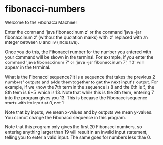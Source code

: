 # fibonacci-numbers

Welcome to the Fibonacci Machine!

Enter the command 'java fibonaccinum z' or the command 'java -jar fibonaccinum z' (without the quotation marks)
with 'z' replaced with an integer between 0 and 19 (inclusive).

Once you do this, the Fibonacci number for the number you entered with your command will be shown in the terminal.
For example, if you enter the command 'java fibonaccinum 7' or 'java -jar fibonaccinum 7', '13' will appear in the terminal.

What is the Fibonacci sequence? It is a sequence that takes the previous 2 numbers' outputs and adds them together to get the next
input's output. For example, if we know the 7th term in the sequence is 8 and the 6th is 5, the 8th term is 6+5, which is 13.
Note that while this is the 8th term, entering 7 into the program gives you 13. This is because the Fibonacci sequence starts
with its input at 0, not 1.

Note that by inputs, we mean x-values and by outputs we mean y-values. You cannot change the Fibonacci sequence in this
program.

Note that this program only gives the first 20 Fibonacci numbers, so entering anything larger than 19 will result in an
invalid input statement, telling you to enter a valid input. The same goes for numbers less than 0.

